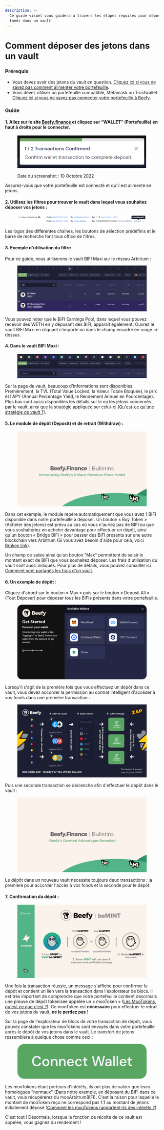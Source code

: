 ```yaml
---
description: >-
  Ce guide visuel vous guidera à travers les étapes requises pour déposer des
  fonds dans un vault
---
```


# Comment déposer des jetons dans un vault

### Prérequis

* Vous devez avoir des jetons du vault en question. [Cliquez ici si vous ne savez pas comment alimenter votre portefeuille](../../comment-bien-debuter/alimenter-votre-portefeuille.md).
* Vous devez utiliser un portefeuille compatible, Metamask ou Trustwallet. [Cliquez ici si vous ne savez pas connecter votre portefeuille à Beefy](../../comment-bien-debuter/connecter-votre-portefeuille-a-beefy.md).

### Guide

#### 1.  Allez sur le site [Beefy.finance ](https://app.beefy.finance/)et cliquez sur  “WALLET” (Portefeuille) en haut à droite pour le connecter.

<figure><img src="../../.gitbook/assets/image (8).png" alt=""><figcaption><p>Date du screenshot : 10 Octobre 2022</p></figcaption></figure>

Assurez-vous que votre portefeuille est connecté et qu'il est alimenté en jetons.

#### 2. Utilisez les filtres pour trouver le vault dans lequel vous souhaitez déposer vos jetons :

<figure><img src="../../.gitbook/assets/image (21).png" alt=""><figcaption></figcaption></figure>

Les logos des différentes chaînes, les boutons de sélection prédéfinis et le barre de recherche font tous office de filtres.

#### 3. Exemple d'utilisation du filtre

Pour ce guide, nous utiliserons le vault BIFI Maxi sur le réseau Arbitrum :

<figure><img src="../../.gitbook/assets/image (19).png" alt=""><figcaption></figcaption></figure>

Vous pouvez noter que le BIFI Earnings Pool, dans lequel vous pouvez recevoir des WETH en y déposant des BIFI, apparaît également. Ouvrez le vault BIFI Maxi en cliquant n'importe où dans le champ encadré en rouge ci-dessus.

#### 4. Dans le vault BIFI Maxi :&#x20;

<figure><img src="../../.gitbook/assets/image (14).png" alt=""><figcaption></figcaption></figure>

Sur la page de vault, beaucoup d'informations sont disponibles. Premièrement, la TVL (Total Value Locked, la Valeur Totale Bloquée), le prix et l'APY (Annual Percentage Yield, le Rendement Annuel en Pourcentage). Plus bas sont aussi disponibles les détails sur le ou les jetons concernés par le vault, ainsi que la stratégie appliquée sur celui-ci ([Qu'est-ce qu'une stratégie de vault ?](../../ecosystem-1/strategies.md)).

#### 5. Le module de dépôt (Deposit) et de retrait (Withdraw) :

<figure><img src="../../.gitbook/assets/image (12).png" alt=""><figcaption></figcaption></figure>

Dans cet exemple, le module repère automatiquement que vous avez 1 BIFI disponible dans notre portefeuille à déposer. Un bouton « Buy Token » (Acheter des jetons) est prévu au cas où vous n'auriez pas de BIFI ou que vous souhaiteriez en acheter davantage pour effectuer un dépôt, ainsi qu'un bouton « Bridge BIFI » pour passer des BIFI présents sur une autre blockchain vers Arbitrum (Si vous avez besoin d'aide pour cela, voici [Broken link](broken-reference "mention")).&#x20;

Un champ de saisie ainsi qu'un bouton "Max" permettent de saisir le montant exact de BIFI que vous souhaitez déposer. Les frais d'utilisation du vault sont aussi indiqués. Pour plus de détails, vous pouvez consulter ici [Comment sont partagés les frais d'un vault](../../ecosystem-1/vaults.md#comment-sont-partages-les-frais-dun-coffre-fort).

#### 6. Un exemple de dépôt :



Cliquez d'abord sur le bouton « Max » puis sur le bouton « Deposit All » (Tout Déposer) pour déposer tous les BIFIs présents dans votre portefeuille.

<figure><img src="../../.gitbook/assets/image (3).png" alt=""><figcaption></figcaption></figure>

Lorsqu'il s'agit de la première fois que vous effectuez un dépôt dans ce vault, vous devez accorder la permission au contrat intelligent d'accéder à vos fonds dans une première transaction :

<figure><img src="../../.gitbook/assets/image (10).png" alt=""><figcaption></figcaption></figure>

Puis une seconde transaction se déclenche afin d'effectuer le dépôt dans le vault :

<figure><img src="../../.gitbook/assets/image (18).png" alt=""><figcaption></figcaption></figure>

Le dépôt dans un nouveau vault nécessite toujours deux transactions : la première pour accorder l'accès à vos fonds et la seconde pour le dépôt.

#### 7. Confirmation du dépôt :

<figure><img src="../../.gitbook/assets/image (16).png" alt=""><figcaption></figcaption></figure>

Une fois la transaction réussie, un message s'affiche pour confirmer le dépôt et contient un lien vers la transaction dans l'explorateur de blocs. Il est très important de comprendre que votre portefeuille contient désormais une preuve de dépôt tokenisée appelée un « mooToken » ([Les MooTokens, qu'est ce que c'est ?](../../ecosystem-1/vaults.md#les-mootokens-quest-ce-que-cest)). Ce mooToken est **nécessaire** pour effectuer le retrait de vos jetons du vault, **ne le perdez pas** !

Sur la page de l'explorateur de blocs de votre transaction de dépôt, vous pouvez constater que les mooTokens sont envoyés dans votre portefeuille après le dépôt de vos jetons dans le vault. Le transfert de jetons ressemblera à quelque chose comme ceci :

<figure><img src="../../.gitbook/assets/image.png" alt=""><figcaption></figcaption></figure>

Les mooTokens étant porteurs d'intérêts, ils ont plus de valeur que leurs homologues "normaux" (Dans notre exemple, en déposant du BIFI dans ce vault, vous récupérerez du mooArbitrumBIFI). C'est la raison pour laquelle le montant de mooToken reçu ne correspond pas 1:1 au montant de jetons initialement déposé ([Comment les mooTokens rapportent-ils des intérêts ?](../../ecosystem-1/vaults.md#comment-les-mootokens-rapportent-ils-des-interets)).

C'est tout ! Désormais, lorsque la fonction de récolte de ce vault est appelée, vous gagnez du rendement !
